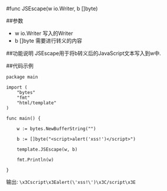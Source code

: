#func JSEscape(w io.Writer, b []byte)

##参数
- w io.Writer 	写入的Writer
- b []byte 		需要进行转义的内容

##功能说明
JSEscape用于将b转义后的JavaScript文本写入到w中.

##代码示例

	package main
	
	import (
		"bytes"
		"fmt"
		"html/template"
	)
	
	func main() {
	
		w := bytes.NewBufferString("")
	
		b := []byte("<script>alert('xss!')</script>")
	
		template.JSEscape(w, b)
	
		fmt.Println(w)
	
	}
	
输出:	
	`\x3Cscript\x3Ealert(\'xss!\')\x3C/script\x3E`
